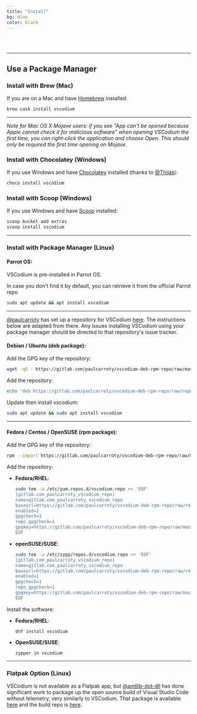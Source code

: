 ```yaml
---
title: "Install"
bg: blue
color: black
---
```


<div class="link-button">
<a href="https://github.com/VSCodium/vscodium/releases" style="color: white;text-decoration:none;">
<b>Download latest release here</b><br>
<font size="-1">Available for Windows, Mac OS and Linux</font>
</a>
</div>

---

## Use a Package Manager

### Install with Brew (Mac)
If you are on a Mac and have [Homebrew](https://brew.sh/) installed:
```bash
brew cask install vscodium
```

---

_Note for Mac OS X Mojave users: if you see "App can't be opened because Apple cannot check it for malicious software" when opening VSCodium the first time, you can right-click the application and choose Open. This should only be required the first time opening on Mojave._

### Install with Chocolatey (Windows)
If you use Windows and have [Chocolatey](https://chocolatey.org) installed (thanks to [@Thilas](https://github.com/Thilas)):
```bash
choco install vscodium
```

### <a id="install-with-scoop"></a>Install with Scoop (Windows)
If you use Windows and have [Scoop](https://scoop.sh/) installed:
```bash
scoop bucket add extras
scoop install vscodium
```

---

### Install with Package Manager (Linux)


#### Parrot OS:

VSCodium is pre-installed in Parrot OS.

In case you don't find it by default, you can retrieve it from the official Parrot repo

```bash
sudo apt update && apt install vscodium
```

---

[@paulcarroty](https://github.com/paulcarroty) has set up a repository for VSCodium [here](https://gitlab.com/paulcarroty/vscodium-deb-rpm-repo). The instructions below are adapted from there. Any issues installing VSCodium using your package manager should be directed to that repository's issue tracker.

#### Debian / Ubuntu (deb package):
Add the GPG key of the repository:
```bash
wget -qO - https://gitlab.com/paulcarroty/vscodium-deb-rpm-repo/raw/master/pub.gpg | sudo apt-key add -
```
 
Add the repository:
```bash
echo 'deb https://gitlab.com/paulcarroty/vscodium-deb-rpm-repo/raw/repos/debs/ vscodium main' | sudo tee --append /etc/apt/sources.list.d/vscodium.list
```

Update then install vscodium:
```bash
sudo apt update && sudo apt install vscodium
```


---


#### Fedora / Centos / OpenSUSE (rpm package):

Add the GPG key of the repository:

```bash
rpm --import https://gitlab.com/paulcarroty/vscodium-deb-rpm-repo/raw/master/pub.gpg
```

Add the repository:

- **Fedora/RHEL**:
  ```bash
  sudo tee -a /etc/yum.repos.d/vscodium.repo << 'EOF'
  [gitlab.com_paulcarroty_vscodium_repo]
  name=gitlab.com_paulcarroty_vscodium_repo
  baseurl=https://gitlab.com/paulcarroty/vscodium-deb-rpm-repo/raw/repos/rpms/
  enabled=1
  gpgcheck=1
  repo_gpgcheck=1
  gpgkey=https://gitlab.com/paulcarroty/vscodium-deb-rpm-repo/raw/master/pub.gpg
  EOF
  ```

- **openSUSE/SUSE**:
  ```bash
  sudo tee -a /etc/zypp/repos.d/vscodium.repo << 'EOF'
  [gitlab.com_paulcarroty_vscodium_repo]
  name=gitlab.com_paulcarroty_vscodium_repo
  baseurl=https://gitlab.com/paulcarroty/vscodium-deb-rpm-repo/raw/repos/rpms/
  enabled=1
  gpgcheck=1
  repo_gpgcheck=1
  gpgkey=https://gitlab.com/paulcarroty/vscodium-deb-rpm-repo/raw/master/pub.gpg
  EOF
  ```


Install the software:


- **Fedora/RHEL**:
  ```
  dnf install vscodium
  ```
- **OpenSUSE/SUSE**:
  ```
  zypper in vscodium
  ```


---


### <a id="flatpak"></a>Flatpak Option (Linux)
VSCodium is not available as a Flatpak app, but [@amtlib-dot-dll](https://github.com/amtlib-dot-dll) has done significant work to package up the open source build of Visual Studio Code without telemetry, very similarly to VSCodium. That package is available [here](https://flathub.org/apps/details/com.visualstudio.code.oss) and the build repo is [here](https://github.com/flathub/com.visualstudio.code.oss).
